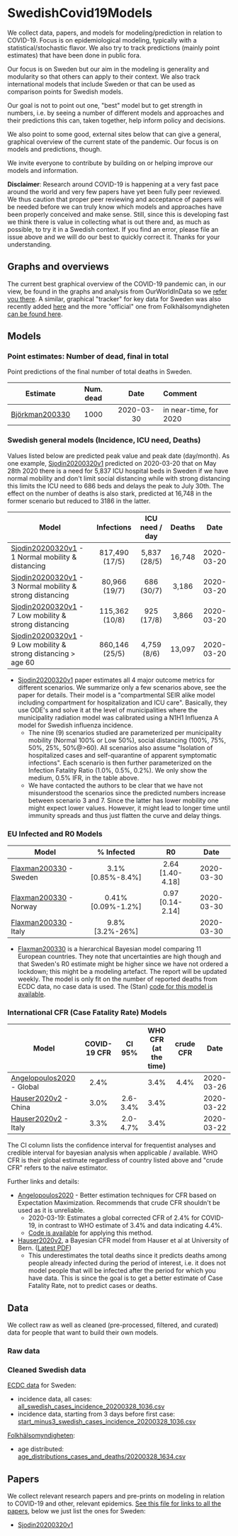# SwedishCovid19Models

We collect data, papers, and models for modeling/prediction in relation to COVID-19. Focus is on epidemiological modeling, typically with a statistical/stochastic flavor. We also try to track predictions (mainly point estimates) that have been done in public fora.

Our focus is on Sweden but our aim in the modeling is generality and modularity so that others can apply to their context. We also track international models that include Sweden or that can be used as comparison points for Swedish models.

Our goal is not to point out one, "best" model but to get strength in numbers, i.e. by seeing a number of different models and approaches and their predictions this can, taken together, help inform policy and decisions.

We also point to some good, external sites below that can give a general, graphical overview of the current state of the pandemic. Our focus is on models and predictions, though.

We invite everyone to contribute by building on or helping improve our models and information.

**Disclaimer**: Research around COVID-19 is happening at a very fast pace around the world and very few papers have yet been fully peer reviewed. We thus caution that proper peer reviewing and acceptance of papers will be needed before we can truly know which models and approaches have been properly conceived and make sense. Still, since this is developing fast we think there is value in collecting what is out there and, as much as possible, to try it in a Swedish context. If you find an error, please file an issue above and we will do our best to quickly correct it. Thanks for your understanding.

## Graphs and overviews

The current best graphical overview of the COVID-19 pandemic can, in our view, be found in the graphs and analysis from OurWorldInData so we [refer you there](https://flip.it/h.wzvd). A similar, graphical "tracker" for key data for Sweden was also recently added [here](https://c19.se/) and the more "official" one from Folkhälsomyndigheten [can be found here](https://experience.arcgis.com/experience/09f821667ce64bf7be6f9f87457ed9aa).

## Models

### Point estimates: Number of dead, final in total

Point predictions of the final number of total deaths in Sweden.

| Estimate         | Num. dead  | Date | Comment |
| ---------------- |:----------:|:----:|:--------|
| [Björkman200330](point_estimates/20200330_Bjorkman_DN_debatt.txt) | 1000 | 2020-03-30 | in near-time, for 2020 |

### Swedish general models (Incidence, ICU need, Deaths)

Values listed below are predicted peak value and peak date (day/month). As one example, [Sjodin20200320v1](https://www.medrxiv.org/content/10.1101/2020.03.20.20039594v1) predicted on 2020-03-20 that on May 28th 2020 there is a need for 5,837 ICU hospital beds in Sweden if we have normal mobility and don't limit social distancing while with strong distancing this limits the ICU need to 686 beds and delays the peak to July 30th. The effect on the number of deaths is also stark, predicted at 16,748 in the former scenario but reduced to 3186 in the latter.

| Model | Infections | ICU need / day | Deaths | Date |
| ----- |:----------:|:--------:|:------:|:----:|  
| [Sjodin20200320v1](https://www.medrxiv.org/content/10.1101/2020.03.20.20039594v1) - 1 Normal mobility & distancing | 817,490 (17/5) | 5,837 (28/5) | 16,748 | 2020-03-20 |
| [Sjodin20200320v1](https://www.medrxiv.org/content/10.1101/2020.03.20.20039594v1) - 3 Normal mobility & strong distancing | 80,966 (19/7) | 686 (30/7) | 3,186 | 2020-03-20 |
| [Sjodin20200320v1](https://www.medrxiv.org/content/10.1101/2020.03.20.20039594v1) - 7 Low mobility & strong distancing | 115,362 (10/8) | 925 (17/8) | 3,866 | 2020-03-20 |
| [Sjodin20200320v1](https://www.medrxiv.org/content/10.1101/2020.03.20.20039594v1) - 9 Low mobility & strong distancing > age 60 | 860,146 (25/5) | 4,759 (8/6) | 13,097 | 2020-03-20 | 

- [Sjodin20200320v1](https://www.medrxiv.org/content/10.1101/2020.03.20.20039594v1) paper estimates all 4 major outcome metrics for different scenarios. We summarize only a few scenarios above, see the paper for details. Their model is a "compartmental SEIR alike model including compartment for hospitalization and ICU care". Basically, they use ODE's and solve it at the level of municipalities where the municipality radiation model was calibrated using a N1H1 Influenza A model for Swedish influenza incidence. 
  * The nine (9) scenarios studied are parameterized per municipality mobility (Normal 100% or Low 50%), social distancing (100%, 75%, 50%, 25%, 50%@>60). All scenarios also assume "Isolation of hospitalized cases and self-quarantine of apparent symptomatic infections". Each scenario is then further parameterized on the Infection Fatality Ratio (1.0%, 0.5%, 0.2%). We only show the medium, 0.5% IFR, in the table above.
  * We have contacted the authors to be clear that we have not misunderstood the scenarios since the predicted numbers increase between scenario 3 and 7. Since the latter has lower mobility one might expect lower values. However, it might lead to longer time until immunity spreads and thus just flatten the curve and delay things.

### EU Infected and R0 Models

| Model            | % Infected | R0 | Date |
| ---------------- |:----------:|:--:|:----:| 
| [Flaxman200330](papers/localpdfs/flaxman2020.pdf) - Sweden | 3.1% [0.85%-8.4%] | 2.64 [1.40-4.18] | 2020-03-30 |
| [Flaxman200330](papers/localpdfs/flaxman2020.pdf) - Norway | 0.41% [0.09%-1.2%] | 0.97 [0.14-2.14] | 2020-03-30 |
| [Flaxman200330](papers/localpdfs/flaxman2020.pdf) - Italy | 9.8% [3.2%-26%] | |2020-03-30 |

- [Flaxman200330](papers/localpdfs/flaxman2020.pdf) is a hierarchical Bayesian model comparing 11 European countries. They note that uncertainties are high though and that Sweden's R0 estimate might be higher since we have not ordered a lockdown; this might be a modeling artefact. The report will be updated weekly. The model is only fit on the number of reported deaths from ECDC data, no case data is used. The (Stan) [code for this model is available](https://github.com/ImperialCollegeLondon/covid19model).

### International CFR (Case Fatality Rate) Models

| Model            | COVID-19 CFR  | CI 95% | WHO CFR (at the time) | crude CFR |Date |
| ---------------- |:-------------:|:------:|:---------------------:|:---------:|:----:| 
| [Angelopoulos2020](https://arxiv.org/abs/2003.08592) - Global | 2.4% | | 3.4% |  4.4% | 2020-03-26 |
| [Hauser2020v2](https://github.com/jriou/covid_adjusted_cfr) - China | 3.0% | 2.6-3.4% | 3.4% | | 2020-03-22 |
| [Hauser2020v2](https://github.com/jriou/covid_adjusted_cfr) - Italy | 3.3% | 2.0-4.7% | 3.4% | | 2020-03-22 |

The CI column lists the confidence interval for frequentist analyses and credible interval for bayesian analysis when applicable / available. WHO CFR is their global estimate regardless of country listed above and "crude CFR" refers to the naïve estimator.

Further links and details:
- [Angelopoulos2020](https://arxiv.org/abs/2003.08592) - Better estimation techniques for CFR based on Expectation Maximization. Recommends that crude CFR shouldn't be used as it is unreliable.
  * 2020-03-19: Estimates a global corrected CFR of 2.4% for COVID-19, in contrast to WHO estimate of 3.4% and data indicating 4.4%.
  * [Code is available](https://github.com/aangelopoulos/cfr-covid-19) for applying this method.
- [Hauser2020v2](https://github.com/jriou/covid_adjusted_cfr), a Bayesian CFR model from Hauser et al at University of Bern. ([Latest PDF](https://github.com/jriou/covid_adjusted_cfr/blob/master/manuscript/manuscript_v2.pdf))
  * This underestimates the total deaths since it predicts deaths among people already infected during the period of interest, i.e. it does not model people that will be infected after the period for which you have data. This is since the goal is to get a better estimate of Case Fatality Rate, not to predict cases or deaths.

## Data

We collect raw as well as cleaned (pre-processed, filtered, and curated) data for people that want to build their own models.

### Raw data

### Cleaned Swedish data

[ECDC data](https://www.ecdc.europa.eu/en/publications-data/download-todays-data-geographic-distribution-covid-19-cases-worldwide) for Sweden:
- incidence data, all cases: [all_swedish_cases_incidence_20200328_1036.csv](data/clean/sweden/all_swedish_cases_incidence_20200328_1036.csv)
- incidence data, starting from 3 days before first case: [start_minus3_swedish_cases_incidence_20200328_1036.csv](data/clean/sweden/start_minus3_swedish_cases_incidence_20200328_1036.csv)

[Folkhälsomyndigheten](https://experience.arcgis.com/experience/09f821667ce64bf7be6f9f87457ed9aa):
- age distributed: [age_distributions_cases_and_deaths/20200328_1634.csv](data/raw/Folkhalsomyndigheten/age_distributions_cases_and_deaths/20200328_1634.csv)

## Papers

We collect relevant research papers and pre-prints on modeling in relation to COVID-19 and other, relevant epidemics. [See this file for links to all the papers](papers/Covid19ModelingPapers.md), below we just list the ones for Sweden:

- [Sjodin20200320v1](https://www.medrxiv.org/content/10.1101/2020.03.20.20039594v1)

